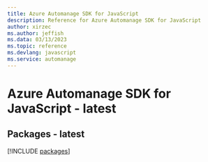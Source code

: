 ```yaml
---
title: Azure Automanage SDK for JavaScript
description: Reference for Azure Automanage SDK for JavaScript
author: xirzec
ms.author: jeffish
ms.data: 03/13/2023
ms.topic: reference
ms.devlang: javascript
ms.service: automanage
---
```

# Azure Automanage SDK for JavaScript - latest
## Packages - latest
[!INCLUDE [packages](automanage-index.md)]